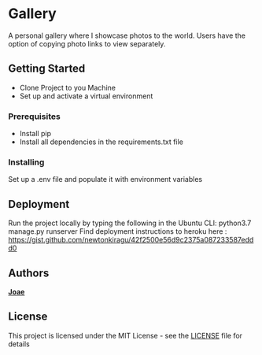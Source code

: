 # Gallery

A personal gallery where I showcase photos to the world. Users have the option of copying photo links to view separately.

## Getting Started
* Clone Project to you Machine
* Set up and activate a virtual environment

### Prerequisites

* Install pip
* Install all dependencies in the requirements.txt file

### Installing
Set up a .env file and populate it with environment variables


## Deployment
Run the project locally by typing the following in the Ubuntu CLI: python3.7 manage.py runserver
Find deployment instructions to heroku here : https://gist.github.com/newtonkiragu/42f2500e56d9c2375a087233587eddd0
 

## Authors

 [**Joae**](https://github.com/shizukane)


## License

This project is licensed under the MIT License - see the [LICENSE](LICENSE) file for details
